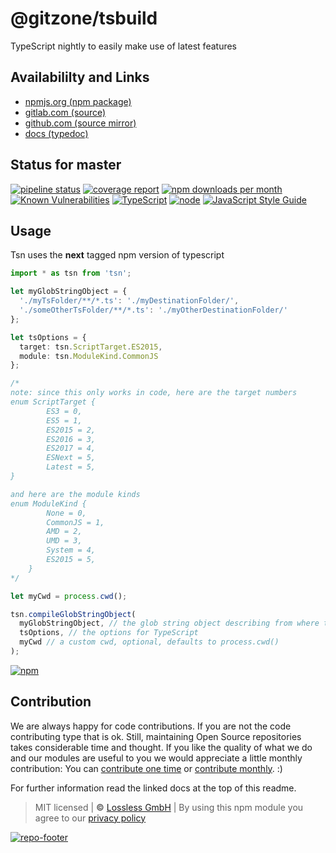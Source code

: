 # @gitzone/tsbuild
TypeScript nightly to easily make use of latest features

## Availabililty and Links
* [npmjs.org (npm package)](https://www.npmjs.com/package/@gitzone/tsbuild)
* [gitlab.com (source)](https://gitlab.com/gitzone/tsbuild)
* [github.com (source mirror)](https://github.com/gitzone/tsbuild)
* [docs (typedoc)](https://gitzone.gitlab.io/tsbuild/)

## Status for master
[![pipeline status](https://gitlab.com/gitzone/tsbuild/badges/master/pipeline.svg)](https://gitlab.com/gitzone/tsbuild/commits/master)
[![coverage report](https://gitlab.com/gitzone/tsbuild/badges/master/coverage.svg)](https://gitlab.com/gitzone/tsbuild/commits/master)
[![npm downloads per month](https://img.shields.io/npm/dm/@gitzone/tsbuild.svg)](https://www.npmjs.com/package/@gitzone/tsbuild)
[![Known Vulnerabilities](https://snyk.io/test/npm/@gitzone/tsbuild/badge.svg)](https://snyk.io/test/npm/@gitzone/tsbuild)
[![TypeScript](https://img.shields.io/badge/TypeScript->=%203.x-blue.svg)](https://nodejs.org/dist/latest-v10.x/docs/api/)
[![node](https://img.shields.io/badge/node->=%2010.x.x-blue.svg)](https://nodejs.org/dist/latest-v10.x/docs/api/)
[![JavaScript Style Guide](https://img.shields.io/badge/code%20style-prettier-ff69b4.svg)](https://prettier.io/)

## Usage

Tsn uses the **next** tagged npm version of typescript

```typescript
import * as tsn from 'tsn';

let myGlobStringObject = {
  './myTsFolder/**/*.ts': './myDestinationFolder/',
  './someOtherTsFolder/**/*.ts': './myOtherDestinationFolder/'
};

let tsOptions = {
  target: tsn.ScriptTarget.ES2015,
  module: tsn.ModuleKind.CommonJS
};

/*
note: since this only works in code, here are the target numbers
enum ScriptTarget {
        ES3 = 0,
        ES5 = 1,
        ES2015 = 2,
        ES2016 = 3,
        ES2017 = 4,
        ESNext = 5,
        Latest = 5,
}

and here are the module kinds
enum ModuleKind {
        None = 0,
        CommonJS = 1,
        AMD = 2,
        UMD = 3,
        System = 4,
        ES2015 = 5,
    }
*/

let myCwd = process.cwd();

tsn.compileGlobStringObject(
  myGlobStringObject, // the glob string object describing from where to compile what to where
  tsOptions, // the options for TypeScript
  myCwd // a custom cwd, optional, defaults to process.cwd()
);
```

[![npm](https://push.rocks/assets/repo-header.svg)](https://push.rocks)

## Contribution

We are always happy for code contributions. If you are not the code contributing type that is ok. Still, maintaining Open Source repositories takes considerable time and thought. If you like the quality of what we do and our modules are useful to you we would appreciate a little monthly contribution: You can [contribute one time](https://lossless.link/contribute-onetime) or [contribute monthly](https://lossless.link/contribute). :)

For further information read the linked docs at the top of this readme.

> MIT licensed | **&copy;** [Lossless GmbH](https://lossless.gmbh)
| By using this npm module you agree to our [privacy policy](https://lossless.gmbH/privacy)

[![repo-footer](https://lossless.gitlab.io/publicrelations/repofooter.svg)](https://maintainedby.lossless.com)
